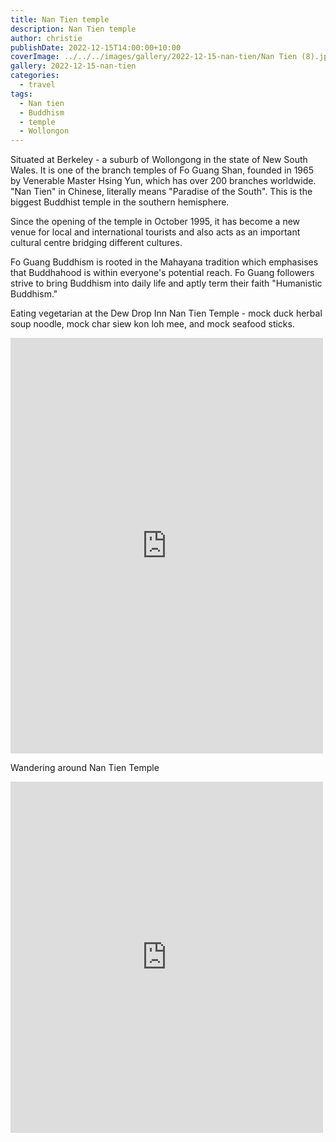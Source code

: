 ```yaml
---
title: Nan Tien temple
description: Nan Tien temple
author: christie
publishDate: 2022-12-15T14:00:00+10:00
coverImage: ../../../images/gallery/2022-12-15-nan-tien/Nan Tien (8).jpeg
gallery: 2022-12-15-nan-tien
categories:
  - travel
tags:
  - Nan tien
  - Buddhism
  - temple
  - Wollongon
---
```


Situated at Berkeley - a suburb of Wollongong in the state of New South Wales. It is one of the branch temples of Fo Guang Shan, founded in 1965 by Venerable Master Hsing Yun, which has over 200 branches worldwide. "Nan Tien" in Chinese, literally means "Paradise of the South". This is the biggest Buddhist temple in the southern hemisphere.

Since the opening of the temple in October 1995, it has become a new venue for local and international tourists and also acts as an important cultural centre bridging different cultures.

Fo Guang Buddhism is rooted in the Mahayana tradition which emphasises that Buddhahood is within everyone's potential reach. Fo Guang followers strive to bring Buddhism into daily life and aptly term their faith "Humanistic Buddhism."

Eating vegetarian at the Dew Drop Inn Nan Tien Temple - mock duck herbal soup noodle, mock char siew kon loh mee, and mock seafood sticks.

<iframe src="https://www.facebook.com/plugins/post.php?href=https%3A%2F%2Fwww.facebook.com%2Fchris1.tham%2Fposts%2Fpfbid0UfQVU7Yb1G113nvvctK1JpRmouw5j1HHsuTFf1HerJuZQ8SV95CYMHnBzF8WmLDFl&show_text=true&width=500" width="500" height="665" style="border:none;overflow:hidden" scrolling="no" frameborder="0" allowfullscreen="true" allow="autoplay; clipboard-write; encrypted-media; picture-in-picture; web-share"></iframe>

Wandering around Nan Tien Temple

<iframe src="https://www.facebook.com/plugins/post.php?href=https%3A%2F%2Fwww.facebook.com%2Fchris1.tham%2Fposts%2Fpfbid0Pcir7jDV8t5Z7aiB6CjUauQHVjVmWtE4uDLxrJVerjByN7VyoRf3uGCxYhkNS16Ll&show_text=true&width=500" width="500" height="562" style="border:none;overflow:hidden" scrolling="no" frameborder="0" allowfullscreen="true" allow="autoplay; clipboard-write; encrypted-media; picture-in-picture; web-share"></iframe>
